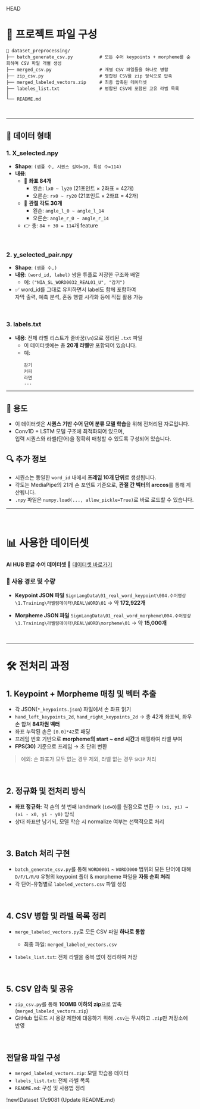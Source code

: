  HEAD

# 📂 프로젝트 파일 구성

```
📁 dataset_preprocessing/
├── batch_generate_csv.py          # 모든 수어 keypoints + morpheme를 순회하며 CSV 파일 개별 생성            
├── merged_csv.py                  # 개별 CSV 파일들을 하나로 병합
├── zip_csv.py                     # 병합된 CSV를 zip 형식으로 압축
├── merged_labeled_vectors.zip     # 최종 압축된 데이터셋
├── labeles_list.txt               # 병합된 CSV에 포함된 고유 라벨 목록
│   
└── README.md
```
<br>

---
## 📐 데이터 형태

### 1. X_selected.npy
- **Shape**: `(샘플 수, 시퀀스 길이=10, 특성 수=114)`
- **내용**:
  - 🔹 **좌표 84개**
    - 왼손: `lx0 ~ ly20` (21포인트 × 2좌표 = 42개)
    - 오른손: `rx0 ~ ry20` (21포인트 × 2좌표 = 42개)
  - 🔹 **관절 각도 30개**
    - 왼손: `angle_l_0 ~ angle_l_14`
    - 오른손: `angle_r_0 ~ angle_r_14`
  - 👉 총: `84 + 30 = 114`개 feature

<br>

### 2. y_selected_pair.npy
- **Shape**: `(샘플 수,)`
- **내용**: `(word_id, label)` 쌍을 튜플로 저장한 구조화 배열
  - 예: `("NIA_SL_WORD0032_REAL01_U", "감기")`
- ✅ word_id를 그대로 유지하면서 label도 함께 포함하여  
  자막 출력, 예측 분석, 혼동 행렬 시각화 등에 직접 활용 가능

<br>

### 3. labels.txt
- **내용**: 전체 라벨 리스트가 줄바꿈(`\n`)으로 정리된 `.txt` 파일  
  - 이 데이터셋에는 총 **20개 라벨**만 포함되어 있습니다.
  - 예:  
    ```
    감기
    커피
    라면
    ...
    ```
---

## 🧠 용도

- 이 데이터셋은 **시퀀스 기반 수어 단어 분류 모델 학습**을 위해 전처리된 자료입니다.
- Conv1D + LSTM 모델 구조에 최적화되어 있으며,  
  입력 시퀀스와 라벨(단어)을 정확히 매칭할 수 있도록 구성되어 있습니다.


## 🔍 추가 정보

- 시퀀스는 동일한 `word_id` 내에서 **프레임 10개 단위**로 생성됩니다.
- 각도는 MediaPipe의 21개 손 포인트 기준으로, **관절 간 벡터의 arccos**를 통해 계산됩니다.
- `.npy` 파일은 `numpy.load(..., allow_pickle=True)`로 바로 로드할 수 있습니다.

---
<br>

# 📊 사용한 데이터셋

**AI HUB 한글 수어 데이터셋**
🔗 [데이터셋 바로가기](https://www.aihub.or.kr/aihubdata/data/view.do?currMenu=115&topMenu=100&dataSetSn=264)

### 📁 사용 경로 및 수량

* **Keypoint JSON 파일**
  `SignLangData\01_real_word_keypoint\004.수어영상\1.Training\라벨링데이터\REAL\WORD\01`
  → 약 **172,922개**

* **Morpheme JSON 파일**
  `SignLangData\01_real_word_morpheme\004.수어영상\1.Training\라벨링데이터\REAL\WORD\morpheme\01`
  → 약 **15,000개**

<br>

---

# 🛠 전처리 과정

## 1. **Keypoint + Morpheme 매칭 및 벡터 추출**

* 각 JSON(`*_keypoints.json`) 파일에서 손 좌표 읽기
* `hand_left_keypoints_2d`, `hand_right_keypoints_2d` → 총 42개 좌표씩, 좌우 손 합쳐 **84차원 벡터**
* 좌표 누락된 손은 `[0.0]*42`로 패딩
* 프레임 번호 기반으로 **morpheme의 start \~ end 시간**과 매핑하여 라벨 부여
* **FPS(30)** 기준으로 프레임 → 초 단위 변환

> 예외: 손 좌표가 모두 없는 경우 제외, 라벨 없는 경우 `SKIP` 처리

<br>

## 2. **정규화 및 전처리 방식**

* **좌표 정규화:** 각 손의 첫 번째 landmark (`id=0`)를 원점으로 변환
  → `(xi, yi) → (xi - x0, yi - y0)` 방식
* 상대 좌표만 남기되, 모델 학습 시 normalize 여부는 선택적으로 처리

<br>

## 3. **Batch 처리 구현**

* `batch_generate_csv.py`를 통해 `WORD0001` \~ `WORD3000` 범위의 모든 단어에 대해
  `D/F/L/R/U` 유형의 keypoint 폴더 & morpheme 파일을 **자동 순회 처리**
* 각 단어-유형별로 `labeled_vectors.csv` 파일 생성

<br>

## 4. **CSV 병합 및 라벨 목록 정리**

* `merge_labeled_vectors.py`로 모든 CSV 파일 **하나로 통합**

  * 최종 파일: `merged_labeled_vectors.csv`
* `labels_list.txt`: 전체 라벨을 중복 없이 정리하여 저장

<br>

## 5. **CSV 압축 및 공유**

* `zip_csv.py`를 통해 **100MB 이하의 zip**으로 압축 (`merged_labeled_vectors.zip`)
* GitHub 업로드 시 용량 제한에 대응하기 위해 `.csv`는 무시하고 `.zip`만 저장소에 반영

<br>

## 전달용 파일 구성

* `merged_labeled_vectors.zip`: 모델 학습용 데이터
* `labels_list.txt`: 전체 라벨 목록
* `README.md`: 구성 및 사용법 정리





!new!Dataset 
17c9081 (Update README.md)
